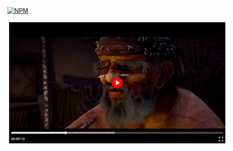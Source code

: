 [![NPM](https://img.shields.io/npm/v/react-soul-player.svg)](https://www.npmjs.com/package/react-soul-player)

![Alt text](./.github/screen.png)